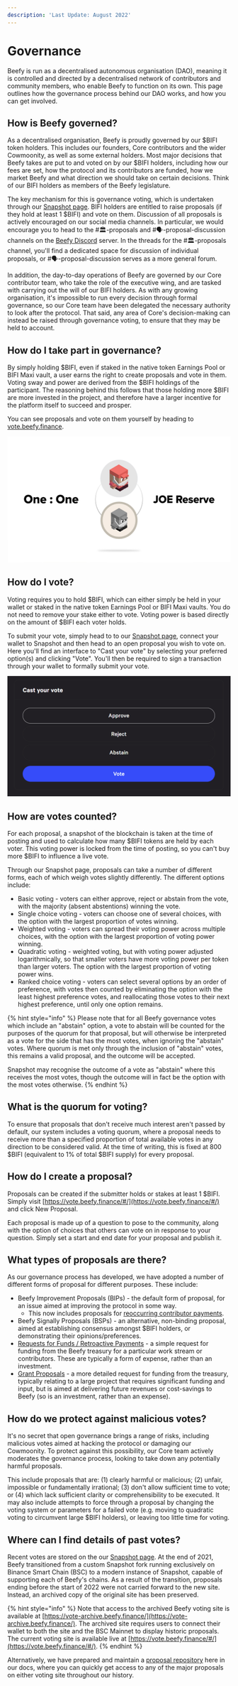 ```yaml
---
description: 'Last Update: August 2022'
---
```


# Governance

Beefy is run as a decentralised autonomous organisation (DAO), meaning it is controlled and directed by a decentralised network of contributors and community members, who enable Beefy to function on its own. This page outlines how the governance process behind our DAO works, and how you can get involved.

## How is Beefy governed?

As a decentralised organisation, Beefy is proudly governed by our $BIFI token holders. This includes our founders, Core contributors and the wider Cowmoonity, as well as some external holders. Most major decisions that Beefy takes are put to and voted on by our $BIFI holders, including how our fees are set, how the protocol and its contributors are funded, how we market Beefy and what direction we should take on certain decisions. Think of our BIFI holders as members of the Beefy legislature.

The key mechanism for this is governance voting, which is undertaken through our [Snapshot page](https://vote.beefy.finance/). BIFI holders are entitled to raise proposals (if they hold at least 1 $BIFI) and vote on them. Discussion of all proposals is actively encouraged on our social media channels. In particular, we would encourage you to head to the #🏛-proposals and #🗣-proposal-discussion channels on the [Beefy Discord](https://discord.gg/yq8wfHd) server. In the threads for the #🏛-proposals channel, you'll find a dedicated space for discussion of individual proposals, or #🗣-proposal-discussion serves as a more general forum.

In addition, the day-to-day operations of Beefy are governed by our Core contributor team, who take the role of the executive wing, and are tasked with carrying out the will of our BIFI holders. As with any growing organisation, it's impossible to run every decision through formal governance, so our Core team have been delegated the necessary authority to look after the protocol. That said, any area of Core's decision-making can instead be raised through governance voting, to ensure that they may be held to account.

## **How do I take part in governance?**

By simply holding $BIFI, even if staked in the native token Earnings Pool or BIFI Maxi vault, a user earns the right to create proposals and vote in them. Voting sway and power are derived from the $BIFI holdings of the participant. The reasoning behind this follows that those holding more $BIFI are more invested in the project, and therefore have a larger incentive for the platform itself to succeed and prosper.

You can see proposals and vote on them yourself by heading to [vote.beefy.finance](https://vote.beefy.finance/).

![Beefy's Snapshot page houses our governance proposals and voting.](<../.gitbook/assets/image (3).png>)

## **How do I vote?**

Voting requires you to hold $BIFI, which can either simply be held in your wallet or staked in the native token Earnings Pool or BIFI Maxi vaults. You do not need to remove your stake either to vote. Voting power is based directly on the amount of $BIFI each voter holds.

To submit your vote, simply head to to our [Snapshot page](https://vote.beefy.finance/), connect your wallet to Snapshot and then head to an open proposal you wish to vote on. Here you'll find an interface to "Cast your vote" by selecting your preferred option(s) and clicking "Vote". You'll then be required to sign a transaction through your wallet to formally submit your vote.

![Look for the "Cast your vote" box on an open proposal page to get involved.](<../.gitbook/assets/image (2).png>)

## How are votes counted?

For each proposal, a snapshot of the blockchain is taken at the time of posting and used to calculate how many $BIFI tokens are held by each voter. This voting power is locked from the time of posting, so you can't buy more $BIFI to influence a live vote.

Through our Snapshot page, proposals can take a number of different forms, each of which weigh votes slightly differently. The different options include:

* Basic voting - voters can either approve, reject or abstain from the vote, with the majority (absent abstentions) winning the vote.
* Single choice voting - voters can choose one of several choices, with the option with the largest proportion of votes winning.
* Weighted voting - voters can spread their voting power across multiple choices, with the option with the largest proportion of voting power winning.
* Quadratic voting - weighted voting, but with voting power adjusted logarithmically, so that smaller voters have more voting power per token than larger voters. The option with the largest proportion of voting power wins.
* Ranked choice voting - voters can select several options by an order of preference, with votes then counted by eliminating the option with the least highest preference votes, and reallocating those votes to their next highest preference, until only one option remains.

{% hint style="info" %}
Please note that for all Beefy governance votes which include an "abstain" option, a vote to abstain will be counted for the purposes of the quorum for that proposal, but will otherwise be interpreted as a vote for the side that has the most votes, when ignoring the "abstain" votes. Where quorum is met only through the inclusion of "abstain" votes, this remains a valid proposal, and the outcome will be accepted.&#x20;

Snapshot may recognise the outcome of a vote as "abstain" where this receives the most votes, though the outcome will in fact be the option with the most votes otherwise.
{% endhint %}

## What is the quorum for voting?

To ensure that proposals that don't receive much interest aren't passed by default, our system includes a voting quorum, where a proposal needs to receive more than a specified proportion of total available votes in any direction to be considered valid. At the time of writing, this is fixed at 800 $BIFI (equivalent to 1% of total $BIFI supply) for every proposal.

## **How do I create a proposal?**

Proposals can be created if the submitter holds or stakes at least 1 $BIFI. Simply visit [https://vote.beefy.finance/#/](https://vote.beefy.finance/#/) and click New Proposal.

Each proposal is made up of a question to pose to the community, along with the option of choices that others can vote on in response to your question. Simply set a start and end date for your proposal and publish it.

## What types of proposals are there?

As our governance process has developed, we have adopted a number of different forms of proposal for different purposes. These include:

* Beefy Improvement Proposals (BIPs) - the default form of proposal, for an issue aimed at improving the protocol in some way.
  * This now includes proposals for [reoccurring contributor payments](../community/contributor-compensation.md#reoccurring-payments).
* Beefy Signally Proposals (BSPs) - an alternative, non-binding proposal, aimed at establishing consensus amongst $BIFI holders, or demonstrating their opinions/preferences.
* [Requests for Funds / Retroactive Payments](../community/contributor-compensation.md#retroactive-payments) - a simple request for funding from the Beefy treasury for a particular work stream or contributors. These are typically a form of expense, rather than an investment.
* [Grant Proposals](../community/contributor-compensation.md#beefygrants) - a more detailed request for funding from the treasury, typically relating to a large project that requires significant funding and input, but is aimed at delivering future revenues or cost-savings to Beefy (so is an investment, rather than an expense).

## How do we protect against malicious votes?

It's no secret that open governance brings a range of risks, including malicious votes aimed at hacking the protocol or damaging our Cowmoonity. To protect against this possibility, our Core team actively moderates the governance process, looking to take down any potentially harmful proposals.

This include proposals that are: (1) clearly harmful or malicious; (2) unfair, impossible or fundamentally irrational; (3) don't allow sufficient time to vote; or (4) which lack sufficient clarity or comprehensibility to be executed.  It may also include attempts to force through a proposal by changing the voting system or parameters for a failed vote (e.g. moving to quadratic voting to circumvent large $BIFI holders), or leaving too little time for voting.

## Where can I find details of past votes?

Recent votes are stored on the our [Snapshot page](https://vote.beefy.finance/). At the end of 2021, Beefy transitioned from a custom Snapshot fork running exclusively on Binance Smart Chain (BSC) to a modern instance of Snapshot, capable of supporting each of Beefy's chains. As a result of the transition, proposals ending before the start of 2022 were not carried forward to the new site. Instead, an archived copy of the original site has been preserved.

{% hint style="info" %}
Note that access to the archived Beefy voting site is available at [https://vote-archive.beefy.finance/](https://vote-archive.beefy.finance/). The archived site requires users to connect their wallet to both the site and the BSC Mainnet to display historic proposals. The current voting site is available live at [https://vote.beefy.finance/#/](https://vote.beefy.finance/#/).
{% endhint %}

Alternatively, we have prepared and maintain a [proposal repository](../community/proposal-repository.md) here in our docs, where you can quickly get access to any of the major proposals on either voting site throughout our history.
